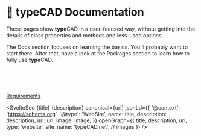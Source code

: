 <script lang="ts">
    import SvelteSeo from 'svelte-seo';
	const title: string = '📗 Docs | typeCAD.net';
	const url: string = 'https://typecad.net/packages';
	const description: string = 'typeCAD Packages';
	const image = '';
	const images = '';

    import { ScrollArea } from "$lib/components/ui/scroll-area/index.js";
    import { buttonVariants } from "$lib/components/ui/button";
    import ChevronRight from "lucide-svelte/icons/chevron-right";
    let { data }: { data: PageData } = $props();
</script>

# 📗 **type**CAD Documentation

These pages show **type**CAD in a user-focused way, without getting into the details of class properties and methods and less-used options.

The Docs section focuses on learning the basics. You'll probably want to start there. After that, have a look at the Packages section to learn how to fully use **type**CAD.

<div class="relative">
<br/>
<br/>
<br/>
    <p class="absolute right-0">
       <a href="/docs/requirements" class={buttonVariants({ variant: "outline" })}>Requirements <ChevronRight /></a>
    </p>
</div>

<SvelteSeo
{title}
{description}
canonical={url}
jsonLd={{
		'@context': 'https://schema.org',
		'@type': 'WebSite',
		name: title,
		description: description,
		url: url,
		image: image,
	}}
openGraph={{
		title,
		description,
		url,
		type: 'website',
		site_name: 'typeCAD.net',
		// images
	}}
/>
